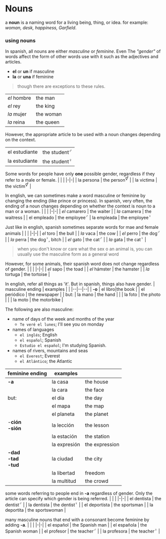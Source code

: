 # Nouns
a **noun** is a naming word for a living being, thing, or idea. for example: *woman, desk, happiness, Garfield*.

### using nouns
In spanish, all nouns are either *masculine* or *feminine*. Even The *"gender"* of words affect the form of other words use with it such as the adjectives and articles.
- **el** or **un** if masculine
- **la** or **una** if feminine
> though there are exceptions to these rules.

| | |
|--|--|
| *el* hombre | the man   |
| *el* rey    | the king  |
| *la* mujer  | the woman |
| *la* reina  | the queen |

However, the appropriate article to be used with a noun changes depending on the context.

| | |
|--|--|
| el estudiante | the student<sup>♂</sup> | 
| la estudiante | the student<sup>♀</sup> |


Some words for people have only **one** possible gender, regardless if they refer to a male or female.
| | |
|-|-|
| la persona | the person<sup>⚥</sup> |
| la victima | the victim<sup>⚥</sup> |

In english, we can sometimes make a word masculine or feminine by changing the ending (like prince or princess). In spanish, very often, the ending of a noun changes depending on whether the context is noun to a man or a woman.
| | |
|-|-|
| *el* camarero | the waiter |
| *la* camarera | the waitress |
| el empleado | the employee<sup>♂</sup>
| la empleada | the employee<sup>♀</sup>

Just like in english, spanish sometimes separate words for mae and female animals
| | |
|-|-|
| *el* toro | the bull |
| *la* vaca | the cow |
| *el* perro | the dog<sup>♂</sup> |
| *la* perra | the dog<sup>♀</sup>, bitch |
| *el* gato | the cat<sup>♂</sup> |
| *la* gata | the cat<sup>♀</sup> | 

> when you don't know or care what the sex o an animal is, you can usually use the masculine form as a general word

However, for some animals, their spanish word does not change regardless of gender.
| | |
|-|-|
| *el* sapo | the toad |
| *el* hámster | the hamster |
| *la* tortuga | the tortoise |

In english, refer all things as 'it'. But in spanish, things also have gender.
| masculine ending | examples | |
|--|--|--|
| **-o** | el libro|the book
| | el periódico | the newspaper |
| but: | la mano | the hand |
| | la foto | the photo |
| | la moto | the motorbike |

The following are also masculine:
- name of days of the week and months of the year
    - `Te veré el lunes`; I'll see you on monday
- names of languages
    - `el inglés`; English
    - `el español`; Spanish
    - `Estudio el español`; I'm studying Spanish.
- names of rivers, mountains and seas
    - `el Everest`; Everest
    - `el Atlántico`; the Atlantic

| feminine ending | examples | |
|-|-|-|
|**-a**| la casa | the house
| | la cara | the face |
| but: | el día | the day
| | el mapa | the map
| | el planeta | the planet | 
|-**ción<br>-sión** |la lección | the lesson
| | la estación | the station
| | la expresión | the expression |
| **-dad<br>-tad<br>-tud** | la ciudad | the city
| | la libertad | freedom |
| | la multitud | the crowd |

some words referring to people end in **-a** regardless of gender. Only the article can specify which gender is being referred.
| | |
|-|-|
| el dentista | the dentist<sup>♂</sup> |
| la dentista | the dentist<sup>♀</sup> |
| el deportista | the sportsman |
| la deportita | the sportswoman | 

many masculine nouns that end with a consonant become feminine by adding **-a**.
| | |
|-|-|
| el español | the Spanish man | 
| el española | the Spanish woman |
| el profesor | the teacher<sup>♂</sup> |
| la profesora | the teacher<sup>♀</sup> |
